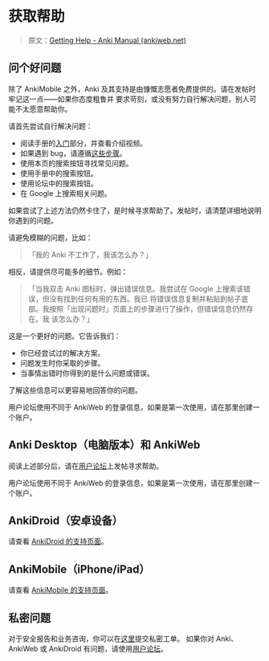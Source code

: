 # 获取帮助

> 原文：[Getting Help - Anki Manual (ankiweb.net)](https://docs.ankiweb.net/getting-help.html)

## 问个好问题

除了 AnkiMobile 之外，Anki 及其支持是由慷慨志愿者免费提供的。请在发帖时牢记这一点——如果你态度粗鲁并
要求苛刻，或没有努力自行解决问题，别人可能不太愿意帮助你。

请首先尝试自行解决问题：

- 阅读手册的[入门](./getting-started.md)部分，并查看介绍视频。
- 如果遇到 bug，请遵循[这些步骤](./troubleshooting.md)。
- 使用本页的搜索按钮寻找常见问题。
- 使用手册中的搜索按钮。
- 使用论坛中的搜索按钮。
- 在 Google 上搜索相关问题。

如果尝试了上述方法仍然卡住了，是时候寻求帮助了。发帖时，请清楚详细地说明你遇到的问题。

请避免模糊的问题，比如：

> 「我的 Anki 不工作了，我该怎么办？」

相反，请提供尽可能多的细节。例如：

> 「当我双击 Anki 图标时，弹出错误信息。我尝试在 Google 上搜索该错误，但没有找到任何有用的东西。我已
> 将错误信息复制并粘贴到帖子底部。我按照「出现问题时」页面上的步骤进行了操作，但错误信息仍然存在。我
> 该怎么办？」

这是一个更好的问题。它告诉我们：

- 你已经尝试过的解决方案。
- 问题发生时你采取的步骤。
- 当事情出错时你得到的是什么问题或错误。

了解这些信息可以更容易地回答你的问题。

用户论坛使用不同于 AnkiWeb 的登录信息，如果是第一次使用，请在那里创建一个账户。

## Anki Desktop（电脑版本）和 AnkiWeb

阅读上述部分后，请在[用户论坛](https://forums.ankiweb.net)上发帖寻求帮助。

用户论坛使用不同于 AnkiWeb 的登录信息，如果是第一次使用，请在那里创建一个账户。

## AnkiDroid（安卓设备）

请查看 [AnkiDroid 的支持页面](https://docs.ankidroid.org/help.html)。

## AnkiMobile（iPhone/iPad）

请查看 [AnkiMobile 的支持页面](https://docs.ankimobile.net/support.html)。

## 私密问题

对于安全报告和业务咨询，你可以在[这里](https://anki.tenderapp.com/discussions/private)提交私密工单。
如果你对 Anki、AnkiWeb 或 AnkiDroid 有问题，请使用[用户论坛](https://forums.ankiweb.net)。
